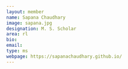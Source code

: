 ```yaml
---
layout: member
name: Sapana Chaudhary
image: sapana.jpg
designation: M. S. Scholar
area: rl
bio:
email:
type: ms
webpage: https://sapanachaudhary.github.io/
---
```

